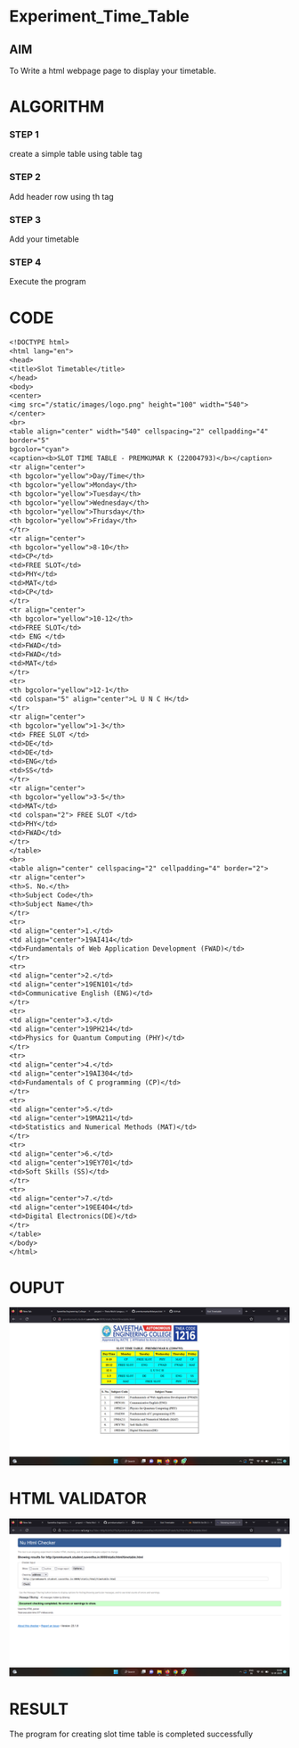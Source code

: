 # Experiment_Time_Table

## AIM
To Write a html webpage page to display your timetable.

# ALGORITHM
### STEP 1
create a simple table using table tag

### STEP 2
Add header row using th tag

### STEP 3
Add your timetable

### STEP 4
Execute the program

# CODE
```
<!DOCTYPE html>
<html lang="en">
<head>
<title>Slot Timetable</title>
</head>
<body>
<center>
<img src="/static/images/logo.png" height="100" width="540">
</center>
<br>
<table align="center" width="540" cellspacing="2" cellpadding="4" border="5" 
bgcolor="cyan">
<caption><b>SLOT TIME TABLE - PREMKUMAR K (22004793)</b></caption>
<tr align="center">
<th bgcolor="yellow">Day/Time</th>
<th bgcolor="yellow">Monday</th>
<th bgcolor="yellow">Tuesday</th>
<th bgcolor="yellow">Wednesday</th>
<th bgcolor="yellow">Thursday</th>
<th bgcolor="yellow">Friday</th>
</tr>
<tr align="center">
<th bgcolor="yellow">8-10</th>
<td>CP</td>
<td>FREE SLOT</td>
<td>PHY</td>
<td>MAT</td>
<td>CP</td>
</tr>
<tr align="center">
<th bgcolor="yellow">10-12</th>
<td>FREE SLOT</td>
<td> ENG </td>
<td>FWAD</td>
<td>FWAD</td>
<td>MAT</td>
</tr>
<tr>
<th bgcolor="yellow">12-1</th>
<td colspan="5" align="center">L U N C H</td>
</tr>
<tr align="center">
<th bgcolor="yellow">1-3</th>
<td> FREE SLOT </td>
<td>DE</td>
<td>DE</td>
<td>ENG</td>
<td>SS</td>
</tr>
<tr align="center">
<th bgcolor="yellow">3-5</th>
<td>MAT</td>
<td colspan="2"> FREE SLOT </td>
<td>PHY</td>
<td>FWAD</td>
</tr>
</table>
<br>
<table align="center" cellspacing="2" cellpadding="4" border="2">
<tr align="center">
<th>S. No.</th>
<th>Subject Code</th>
<th>Subject Name</th>
</tr>
<tr>
<td align="center">1.</td>
<td align="center">19AI414</td>
<td>Fundamentals of Web Application Development (FWAD)</td>
</tr>
<tr>
<td align="center">2.</td>
<td align="center">19EN101</td>
<td>Communicative English (ENG)</td>
</tr>
<tr>
<td align="center">3.</td>
<td align="center">19PH214</td>
<td>Physics for Quantum Computing (PHY)</td>
</tr>
<tr>
<td align="center">4.</td>
<td align="center">19AI304</td>
<td>Fundamentals of C programming (CP)</td>
</tr>
<tr>
<td align="center">5.</td>
<td align="center">19MA211</td>
<td>Statistics and Numerical Methods (MAT)</td>
</tr>
<tr>
<td align="center">6.</td>
<td align="center">19EY701</td>
<td>Soft Skills (SS)</td>
</tr>
<tr>
<td align="center">7.</td>
<td align="center">19EE404</td>
<td>Digital Electronics(DE)</td>
</tr>
</table>
</body>
</html>
```

# OUPUT
![OUTPUT](./svm.png)

# HTML VALIDATOR
![HTML VALIDATOR](./valid.png)

# RESULT
The program for creating slot time table is completed successfully